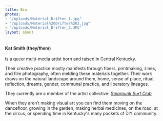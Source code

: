 ```yaml
---
title: Bio
photos:
- "/uploads/Material_Drifter_1.jpg"
- "/uploads/Material%20Drifter%202.jpg"
- "/uploads/Material_Drifter_3.JPG"
layout: about
---
```


#### Kat Smith (they/them)
is a queer multi-media artist born and raised in Central Kentucky.

Their creative practice mostly manifests through fibers, printmaking, zines, and film photography, often melding these materials together.
Their work draws on the natural landscape around them, home, sense of place, ritual, reflection, dreams, gender, communal practice, and liberatory lineages.

They currently are a member of the artist collective: [*Solarpunk Surf Club*](https://www.solarpunksurf.club)

When they aren’t making visual art you can find them moving on the dancefloor, growing in the garden, making herbal medicines, on the road, at the circus, or spending time in Kentucky's many pockets of DIY community.
